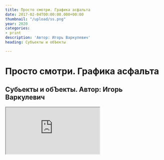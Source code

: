 ```yaml
---
title: Просто смотри. Графика асфальта
date: 2017-02-04T00:00:00.000+00:00
thumbnail: "/upload/ss.png"
year: 2020
categories:
- print
description: 'Автор: Игорь Варкулевич'
heading: Субъекты и обЪекты

---
```

Просто смотри. Графика асфальта
===========
Субьекты и обЪекты. Автор: Игорь Варкулевич
-------------------

<div>
<iframe class="youtube" src="https://www.youtube.com/embed/aAl8Cg34U0k">
</div>
